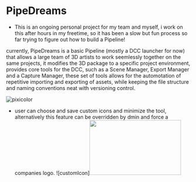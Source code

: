 # PipeDreams

- This is an ongoing personal project for my team and myself, i work on this after hours in my freetime, so it has been a slow but fun process so far trying to figure out
  how to build a Pipeline!

currently, PipeDreams is a basic Pipeline (mostly a DCC launcher for now) 
that allows a large team of 3D artists to work seemlessly together on the same projects,
it modifies the 3D package to a specific project environment, provides core tools for the DCC, such as a Scene Manager, Export Manager and a Capture Manager,
these set of tools allows for the automotation of repetitive importing and exporting of assets, while keeping the file structure and naming conventions neat
with versioning control.


![pixicolor](https://user-images.githubusercontent.com/80905013/193423638-1d37a040-c230-48b5-a7dc-78e5a56ed3e2.gif)


- user can choose and save custom icons and minimize the tool, alternatively this feature can be overridden by dmin and force a companies logo.
![customIcon]<img src="[https://fullpath/assets/yourgif.gif](https://user-images.githubusercontent.com/80905013/193425250-52573a42-4f55-4e63-855e-97dcd30b9956.gif)" width="250" height="150">

